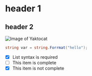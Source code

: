 # header 1
## header 2

![Image of Yaktocat](https://octodex.github.com/images/yaktocat.png)

``` c#
string var = string.Forrmat("hello");
```
- [x] List syntax is required
- [ ] This item is complete
- [x] This item is not complete
